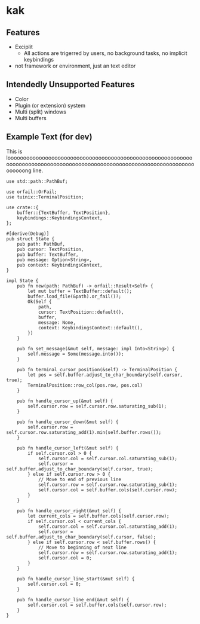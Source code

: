 # kak

Features
-------

- Exciplit
  - All actions are trigerred by users, no background tasks, no implicit keybindings
- not framework or environment, just an text editor

Intendedly Unsupported Features
-------------------------------

- Color
- Plugin (or extension) system
- Multi (split) windows
- Multi buffers

Example Text (for dev)
-----------------------

This is looooooooooooooooooooooooooooooooooooooooooooooooooooooooooooooooooooooooooooooooooooooooooooooooooooooooooooooooooooooooooooong line.

```
use std::path::PathBuf;

use orfail::OrFail;
use tuinix::TerminalPosition;

use crate::{
    buffer::{TextBuffer, TextPosition},
    keybindings::KeybindingsContext,
};

#[derive(Debug)]
pub struct State {
    pub path: PathBuf,
    pub cursor: TextPosition,
    pub buffer: TextBuffer,
    pub message: Option<String>,
    pub context: KeybindingsContext,
}

impl State {
    pub fn new(path: PathBuf) -> orfail::Result<Self> {
        let mut buffer = TextBuffer::default();
        buffer.load_file(&path).or_fail()?;
        Ok(Self {
            path,
            cursor: TextPosition::default(),
            buffer,
            message: None,
            context: KeybindingsContext::default(),
        })
    }

    pub fn set_message(&mut self, message: impl Into<String>) {
        self.message = Some(message.into());
    }

    pub fn terminal_cursor_position(&self) -> TerminalPosition {
        let pos = self.buffer.adjust_to_char_boundary(self.cursor, true);
        TerminalPosition::row_col(pos.row, pos.col)
    }

    pub fn handle_cursor_up(&mut self) {
        self.cursor.row = self.cursor.row.saturating_sub(1);
    }

    pub fn handle_cursor_down(&mut self) {
        self.cursor.row = self.cursor.row.saturating_add(1).min(self.buffer.rows());
    }

    pub fn handle_cursor_left(&mut self) {
        if self.cursor.col > 0 {
            self.cursor.col = self.cursor.col.saturating_sub(1);
            self.cursor = self.buffer.adjust_to_char_boundary(self.cursor, true);
        } else if self.cursor.row > 0 {
            // Move to end of previous line
            self.cursor.row = self.cursor.row.saturating_sub(1);
            self.cursor.col = self.buffer.cols(self.cursor.row);
        }
    }

    pub fn handle_cursor_right(&mut self) {
        let current_cols = self.buffer.cols(self.cursor.row);
        if self.cursor.col < current_cols {
            self.cursor.col = self.cursor.col.saturating_add(1);
            self.cursor = self.buffer.adjust_to_char_boundary(self.cursor, false);
        } else if self.cursor.row < self.buffer.rows() {
            // Move to beginning of next line
            self.cursor.row = self.cursor.row.saturating_add(1);
            self.cursor.col = 0;
        }
    }

    pub fn handle_cursor_line_start(&mut self) {
        self.cursor.col = 0;
    }

    pub fn handle_cursor_line_end(&mut self) {
        self.cursor.col = self.buffer.cols(self.cursor.row);
    }
}
```

